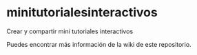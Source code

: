# minitutorialesinteractivos
Crear y compartir mini tutoriales interactivos 

Puedes encontrar más información de la wiki de este repositorio.
